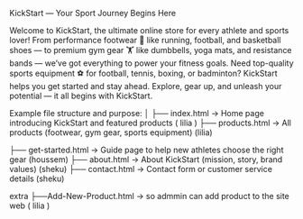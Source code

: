 KickStart — Your Sport Journey Begins Here

Welcome to KickStart, the ultimate online store for every athlete and sports lover!
From performance footwear 👟 like running, football, and basketball shoes — to premium gym gear 🏋️ like dumbbells, yoga mats, and resistance bands — we’ve got everything to power your fitness goals.
Need top-quality sports equipment ⚽ for football, tennis, boxing, or badminton? KickStart helps you get started and stay ahead.
Explore, gear up, and unleash your potential — it all begins with KickStart.

Example file structure and purpose:
│
├── index.html          → Home page introducing KickStart and featured products ( lilia )
├── products.html       → All products (footwear, gym gear, sports equipment) (lilia)

├── get-started.html    → Guide page to help new athletes choose the right gear    (houssem)
├── about.html          → About KickStart (mission, story, brand values)      (sheku)
├── contact.html        → Contact form or customer service details            (sheku)

extra 
├──Add-New-Product.html  → so admmin can add product to the site web ( lilia )


